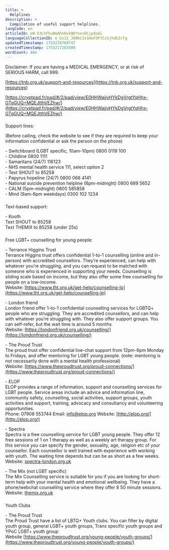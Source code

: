 ```yaml
---
title: >
  Helplines
description: >
  Compilation of useful support helplines.
langCode: en
articleID: eW-X3LhFhu0mAhhHvkNKYnxvDCipXoAi
languageCollectionID: e_Gs1Z_J806C2x1HuFOFYCzSjhdbZrFg
updatedTimestamp: 1753219769747
createdTimestamp: 1753217283500
wordCount: 464
---
```


Disclaimer: If you are having a MEDICAL EMERGENCY, or at risk of SERIOUS HARM, call 999.

[https://tnb.org.uk/support-and-resources](https://tnb.org.uk/support-and-resources)

[https://cryptpad.fr/pad/#/2/pad/view/E0HHWajjvHYkDgVrgtYqHhx-GTgGUQ+MQEJtthVEZhw/](https://cryptpad.fr/pad/#/2/pad/view/E0HHWajjvHYkDgVrgtYqHhx-GTgGUQ+MQEJtthVEZhw/)

###   
Support lines:

(Before calling, check the website to see if they are required to keep your information confidential or ask the person on the phone)

  
\- Switchboard (LGBT specific, 10am-10pm) 0800 0119 100  
\- Childline 0800 1111  
\- Samaritans (24/7) 116123  
\- NHS mental health service 111, select option 2  
\- Text SHOUT to 85258  
\- Papyrus hopeline (24/7) 0800 068 4141  
\- National suicide prevention helpline (6pm-midnight) 0800 689 5652  
\- CALM (5pm-midnight) 0800 585858  
\- Mind (9am-6pm weekdays) 0300 102 1234

###   
Text-based support:

\- Kooth  
Text SHOUT to 85258  
Text THEMIX to 85258 (under 25s)

###   
  
Free LGBT+ counselling for young people:

\- Terrance Higgins Trust  
Terrance Higgins trust offers confidential 1-to-1 counselling (online and in-person) with accredited counsellors. They’re experienced, can help with whatever you’re struggling, and you can request to be matched with someone who is experienced in supporting your needs. Counselling is sliding scale based on income, but they also offer some free counselling for people on a low-income.  
Website: [https://www.tht.org.uk/get-help/counselling-lp](https://www.tht.org.uk/get-help/counselling-lp)

  
\- London friend  
London friend offer 1-to-1 confidential counselling services for LGBTQ+ people who are struggling. They are accredited counsellors, and can help with whatever you’re struggling with. They also offer support groups. You can self-refer, but the wait time is around 5 months  
Website: [https://londonfriend.org.uk/counselling/](https://londonfriend.org.uk/counselling/)

  
\- The Proud Trust  
The proud trust offer confidential live-chat support from 12pm-6pm Monday to Fridays, and offer mentoring for LGBT young people. (note: mentoring is not necessarily done with a mental health professional)  
Website: [https://www.theproudtrust.org/proud-connections/](https://www.theproudtrust.org/proud-connections/)

  
\- ELOP  
ELOP provides a range of information, support and counselling services for LGBT people. Service areas include an advice and information line, community safety, counselling, social activities, support groups, youth activities and support, training, advocacy and consultancy and volunteering opportunities.  
Phone: 07908 553744 Email: info@elop.org Website: [http://elop.org/](http://elop.org/)

  
\- Spectra  
Spectra is a free counselling service for LGBT young people. They offer 12 free sessions of 1 on 1 therapy as well as a weekly art therapy group. For this service you can specify the gender, sexuality, age, religion etc of your counsellor. Each counsellor is well trained with experience with working with youth. The waiting time depends but can be as short as a few weeks.  
Website: [spectra-london.org.uk](http://spectra-london.org.uk)

  
\- The Mix (not LGBT specific)  
The Mix Counselling service is suitable for you if you are looking for short-term help with your mental health and emotional wellbeing. They have a phone/webchat counselling service where they offer 8 50 minute sessions.   
Website: [themix.org.uk](http://themix.org.uk)

###   
Youth Clubs

\- The Proud Trust  
The Proud Trust have a list of LBTQ+ Youth clubs. You can filter by digital youth group, general LGBT+ youth groups, Trans specific youth groups and YPoC LGBT+ youth group  
Website [https://www.theproudtrust.org/young-people/youth-groups/](https://www.theproudtrust.org/young-people/youth-groups/)